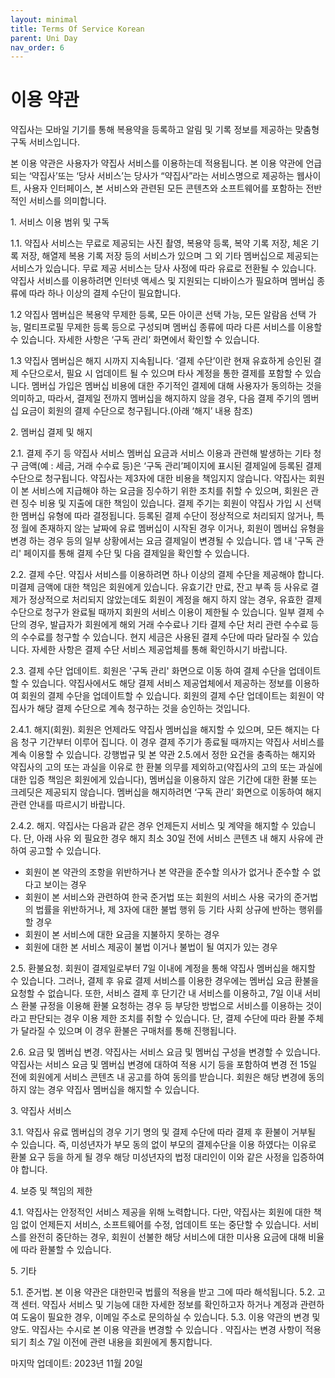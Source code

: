 ```yaml
---
layout: minimal
title: Terms Of Service Korean
parent: Uni Day
nav_order: 6
---
```


# 이용 약관

약집사는 모바일 기기를 통해 복용약을 등록하고 알림 및 기록 정보를 제공하는 맞춤형 구독 서비스입니다. 

본 이용 약관은 사용자가 약집사 서비스를 이용하는데 적용됩니다. 본 이용 약관에 언급되는 ‘약집사’또는 ‘당사 서비스’는 당사가 “약집사”라는 서비스명으로 제공하는 웹사이트, 사용자 인터페이스, 본 서비스와 관련된 모든 콘텐츠와 소프트웨어를 포함하는 전반적인 서비스를 의미합니다.  

1\. 서비스 이용 범위 및 구독

1.1. 약집사 서비스는 무료로 제공되는 사진 촬영, 복용약 등록, 복약 기록 저장, 체온 기록 저장, 해열제 복용 기록 저장 등의 서비스가 있으며 그 외 기타 멤버십으로 제공되는 서비스가 있습니다. 무료 제공 서비스는 당사 사정에 따라 유료로 전환될 수 있습니다. 약집사 서비스를 이용하려면 인터넷 액세스 및 지원되는 디바이스가 필요하며 멤버십 종류에 따라 하나 이상의 결제 수단이 필요합니다. 

1.2 약집사 멤버십은 복용약 무제한 등록, 모든 아이콘 선택 가능, 모든 알람음 선택 가능, 멀티프로필 무제한 등록 등으로 구성되며 멤버십 종류에 따라 다른 서비스를 이용할 수 있습니다. 자세한 사항은 ‘구독 관리’ 화면에서 확인할 수 있습니다.     

1.3 약집사 멤버십은 해지 시까지 지속됩니다. ‘결제 수단’이란 현재 유효하게 승인된 결제 수단으로서, 필요 시 업데이트 될 수 있으며 타사 계정을 통한 결제를 포함할 수 있습니다. 멤버십 가입은 멤버십 비용에 대한 주기적인 결제에 대해 사용자가 동의하는 것을 의미하고, 따라서, 결제일 전까지 멤버십을 해지하지 않을 경우, 다음 결제 주기의 멤버십 요금이 회원의 결제 수단으로 청구됩니다.(아래 ‘해지’ 내용 참조)

2\. 멤버십 결제 및 해지

2.1. 결제 주기 등 약집사 서비스 멤버십 요금과 서비스 이용과 관련해 발생하는 기타 청구 금액(예 : 세금, 거래 수수료 등)은 ‘구독 관리’페이지에 표시된 결제일에 등록된 결제 수단으로 청구됩니다. 약집사는 제3자에 대한 비용을 책임지지 않습니다. 약집사는 회원이 본 서비스에 지급해야 하는 요금을 징수하기 위한 조치를 취할 수 있으며, 회원은 관련 징수 비용 및 지출에 대한 책임이 있습니다. 결제 주기는 회원이 약집사 가입 시 선택한 멤버십 유형에 따라 결정됩니다. 등록된 결제 수단이 정상적으로 처리되지 않거나, 특정 월에 존재하지 않는 날짜에 유료 멤버십이 시작된 경우 이거나, 회원이 멤버십 유형을 변경 하는 경우 등의 일부 상황에서는 요금 결제일이 변경될 수 있습니다. 앱 내 '구독 관리' 페이지를 통해 결제 수단 및 다음 결제일을 확인할 수 있습니다.

2.2. 결제 수단. 약집사 서비스를 이용하려면 하나 이상의 결제 수단을 제공해야 합니다. 미결제 금액에 대한 책임은 회원에게 있습니다. 유효기간 만료, 잔고 부족 등 사유로 결제가 정상적으로 처리되지 않았는데도 회원이 계정을 해지 하지 않는 경우, 유효한 결제 수단으로 청구가 완료될 때까지 회원의 서비스 이용이 제한될 수 있습니다. 일부 결제 수단의 경우, 발급자가 회원에게 해외 거래 수수료나 기타 결제 수단 처리 관련 수수료 등의 수수료를 청구할 수 있습니다. 현지 세금은 사용된 결제 수단에 따라 달라질 수 있습니다. 자세한 사항은 결제 수단 서비스 제공업체를 통해 확인하시기 바랍니다.

2.3. 결제 수단 업데이트. 회원은 '구독 관리' 화면으로 이동 하여 결제 수단을 업데이트 할 수 있습니다. 약집사에서도 해당 결제 서비스 제공업체에서 제공하는 정보를 이용하여 회원의 결제 수단을 업데이트할 수 있습니다. 회원의 결제 수단 업데이트는 회원이 약집사가 해당 결제 수단으로 계속 청구하는 것을 승인하는 것입니다. 

2.4.1. 해지(회원). 회원은 언제라도 약집사 멤버십을 해지할 수 있으며, 모든 해지는 다음 청구 기간부터 이루어 집니다. 이 경우 결제 주기가 종료될 때까지는 약집사 서비스를 계속 이용할 수 있습니다. 강행법규 및 본 약관 2.5.에서 정한 요건을 충족하는 해지와 약집사의 고의 또는 과실을 이유로 한 환불 의무를 제외하고(약집사의 고의 또는 과실에 대한 입증 책임은 회원에게 있습니다), 멤버십을 이용하지 않은 기간에 대한 환불 또는 크레딧은 제공되지 않습니다. 멤버십을 해지하려면 ‘구독 관리’ 화면으로 이동하여 해지 관련 안내를 따르시기 바랍니다. 

2.4.2. 해지. 약집사는 다음과 같은 경우 언제든지 서비스 및 계약을 해지할 수 있습니다. 단, 아래 사유 외 필요한 경우 해지 최소 30일 전에 서비스 콘텐츠 내 해지 사유에 관하여 공고할 수 있습니다.

- 회원이 본 약관의 조항을 위반하거나 본 약관을 준수할 의사가 없거나 준수할 수 없다고 보이는 경우
- 회원이 본 서비스와 관련하여 한국 준거법 또는 회원의 서비스 사용 국가의 준거법의 법률을 위반하거나, 제 3자에 대한 불법 행위 등 기타 사회 상규에 반하는 행위를 할 경우
- 회원이 본 서비스에 대한 요금을 지불하지 못하는 경우
- 회원에 대한 본 서비스 제공이 불법 이거나 불법이 될 여지가 있는 경우

2.5. 환불요청. 회원이 결제일로부터 7일 이내에 계정을 통해 약집사 멤버십을 해지할 수 있습니다. 그러나, 결제 후 유료 결제 서비스를 이용한 경우에는 멤버십 요금 환불을 요청할 수 없습니다. 또한, 서비스 결제 후 단기간 내 서비스를 이용하고, 7일 이내 서비스 환불 규정을 이용해 환불 요청하는 경우 등 부당한 방법으로 서비스를 이용하는 것이라고 판단되는 경우 이용 제한 조치를 취할 수 있습니다. 단, 결제 수단에 따라 환불 주체가 달라질 수 있으며 이 경우 환불은 구매처를 통해 진행됩니다. 

2.6. 요금 및 멤버십 변경. 약집사는 서비스 요금 및 멤버십 구성을 변경할 수 있습니다. 약집사는 서비스 요금 및 멤버십 변경에 대하여 적용 시기 등을 포함하여 변경 전 15일 전에 회원에게 서비스 콘텐츠 내 공고를 하여 동의를 받습니다. 회원은 해당 변경에 동의하지 않는 경우 약집사 멤버십을 해지할 수 있습니다. 

3\. 약집사 서비스

3.1. 약집사 유료 멤버십의 경우 기기 명의 및 결제 수단에 따라 결제 후 환불이 거부될 수 있습니다. 즉, 미성년자가 부모 동의 없이 부모의 결제수단을 이용 하였다는 이유로 환불 요구 등을 하게 될 경우 해당 미성년자의 법정 대리인이 이와 같은 사정을 입증하여야 합니다.

4\. 보증 및 책임의 제한 

4.1. 약집사는 안정적인 서비스 제공을 위해 노력합니다. 다만, 약집사는 회원에 대한 책임 없이 언제든지 서비스, 소프트웨어를 수정, 업데이트 또는 중단할 수 있습니다. 서비스를 완전히 중단하는 경우, 회원이 선불한 해당 서비스에 대한 미사용 요금에 대해 비율에 따라 환불할 수 있습니다.

5\. 기타

5.1. 준거법. 본 이용 약관은 대한민국 법률의 적용을 받고 그에 따라 해석됩니다.
5.2. 고객 센터. 약집사 서비스 및 기능에 대한 자세한 정보를 확인하고자 하거나 계정과 관련하여 도움이 필요한 경우, 이메일 주소로 문의하실 수 있습니다.
5.3. 이용 약관의 변경 및 양도. 약집사는 수시로 본 이용 약관을 변경할 수 있습니다 . 약집사는 변경 사항이 적용 되기 최소 7일 이전에 관련 내용을 회원에게 통지합니다.

마지막 업데이트: 2023년 11월 20일
